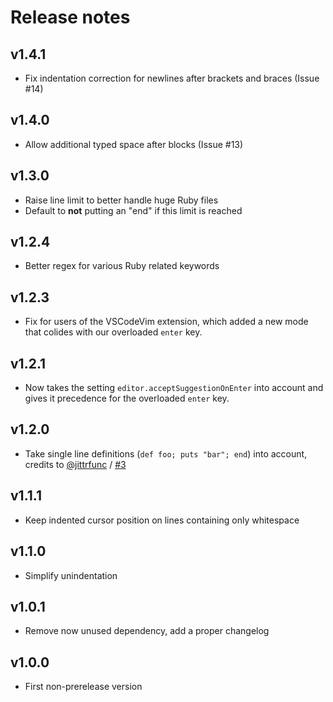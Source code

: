 # Release notes

## v1.4.1

- Fix indentation correction for newlines after brackets and braces (Issue #14)

## v1.4.0

- Allow additional typed space after blocks (Issue #13)

## v1.3.0

- Raise line limit to better handle huge Ruby files
- Default to **not** putting an "end" if this limit is reached

## v1.2.4

- Better regex for various Ruby related keywords

## v1.2.3

- Fix for users of the VSCodeVim extension, which added a new mode that colides with our overloaded `enter` key.

## v1.2.1

- Now takes the setting `editor.acceptSuggestionOnEnter` into account and gives it precedence for the overloaded `enter` key.

## v1.2.0

- Take single line definitions (`def foo; puts "bar"; end`) into account, credits to [@jittrfunc](https://github.com/jittrfunc) / [#3](https://github.com/kaiwood/vscode-endwise/pull/3)

## v1.1.1

- Keep indented cursor position on lines containing only whitespace

## v1.1.0

- Simplify unindentation

## v1.0.1

- Remove now unused dependency, add a proper changelog

## v1.0.0

- First non-prerelease version

